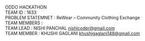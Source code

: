 ODDO HACKATHON <br/>
TEAM ID : 1633 <br/>
PROBLEM STATEMNET : ReWear – Community Clothing Exchange <br/>
TEAM MEMBERS : <br/>
TEAM LEAD : NISHI PANCHAL  [nishicoder@gmail.com](mailto:nishicoder@gmail.com) <br/>
TEAM MEMBER : KHUSHI GAGLANI  [khushigaglani148@gmail.com](mailto:khushigaglani148@gmail.com) <br/>